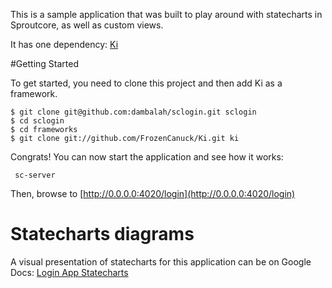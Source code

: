This is a sample application that was built to play around with statecharts in Sproutcore, as well as custom views.

It has one dependency: [Ki](http://github.com/FrozenCanuck/Ki)

#Getting Started

To get started, you need to clone this project and then add Ki as a framework.

    $ git clone git@github.com:dambalah/sclogin.git sclogin
    $ cd sclogin
    $ cd frameworks
    $ git clone git://github.com/FrozenCanuck/Ki.git ki
    
Congrats! You can now start the application and see how it works:

     sc-server
     
Then, browse to [http://0.0.0.0:4020/login](http://0.0.0.0:4020/login)

# Statecharts diagrams

A visual presentation of statecharts for this application can be on Google Docs: [Login App Statecharts](https://docs.google.com/drawings/edit?id=1mTRp1E5RvmCTkeyrwKCasw42LsL4UVtEpuAaqC45d0k&hl=en)

